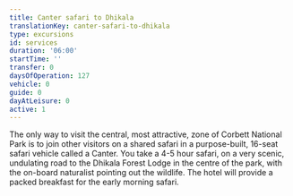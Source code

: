 ```yaml
---
title: Canter safari to Dhikala
translationKey: canter-safari-to-dhikala
type: excursions
id: services
duration: '06:00'
startTime: ''
transfer: 0
daysOfOperation: 127
vehicle: 0
guide: 0
dayAtLeisure: 0
active: 1
---
```

The only way to visit the central, most attractive, zone of Corbett National Park is to join other visitors on a shared safari in a purpose-built, 16-seat safari vehicle called a Canter. You take a 4-5 hour safari, on a very scenic, undulating road to the Dhikala Forest Lodge in the centre of the park, with the on-board naturalist pointing out the wildlife. The hotel will provide a packed breakfast for the early morning safari.